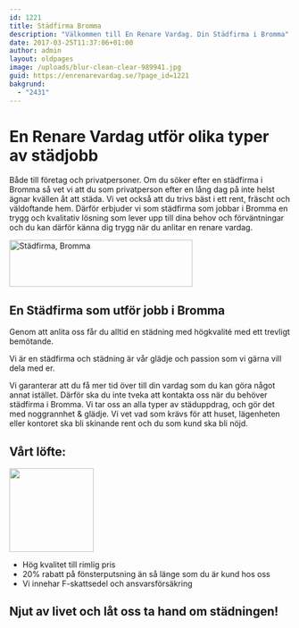 ```yaml
---
id: 1221
title: Städfirma Bromma
description: "Välkommen till En Renare Vardag. Din Städfirma i Bromma"
date: 2017-03-25T11:37:06+01:00
author: admin
layout: oldpages
image: /uploads/blur-clean-clear-989941.jpg
guid: https://enrenarevardag.se/?page_id=1221
bakgrund:
  - "2431"
---
```

# En Renare Vardag utför olika typer av städjobb

Både till företag och privatpersoner. Om du söker efter en städfirma i Bromma så vet vi att du som privatperson efter en lång dag på inte helst ägnar kvällen åt att städa. Vi vet också att du trivs bäst i ett rent, fräscht och väldoftande hem. Därför erbjuder vi som städfirma som jobbar i Bromma en trygg och kvalitativ lösning som lever upp till dina behov och förväntningar och du kan därför känna dig trygg när du anlitar en renare vardag.

  <a href="https://enrenarevardag.se/pris/"><img class="alignnone wp-image-1227" src="https://enrenarevardag.se/wp-content/uploads/2017/03/En-Rensare-Pris-300x77.png" alt="Städfirma, Bromma " width="328" height="84" srcset="https://enrenarevardag.se/wp-content/uploads/2017/03/En-Rensare-Pris-300x77.png 300w, https://enrenarevardag.se/wp-content/uploads/2017/03/En-Rensare-Pris-768x197.png 768w, https://enrenarevardag.se/wp-content/uploads/2017/03/En-Rensare-Pris-1024x262.png 1024w, https://enrenarevardag.se/wp-content/uploads/2017/03/En-Rensare-Pris.png 1354w" sizes="(max-width: 328px) 100vw, 328px" /></a>

## En Städfirma som utför jobb i Bromma

Genom att anlita oss får du alltid en städning med högkvalité med ett trevligt bemötande.

Vi är en städfirma och städning är vår glädje och passion som vi gärna vill dela med er.

Vi garanterar att du få mer tid över till din vardag som du kan göra något annat istället. Därför ska du inte tveka att kontakta oss när du behöver städfirma i Bromma. Vi tar oss an alla typer av städuppdrag, och gör det med noggrannhet & glädje. Vi vet vad som krävs för att huset, lägenheten eller kontoret ska bli skinande rent och du som kund ska bli nöjd.

## Vårt löfte:
<img class="alignnone size-full wp-image-83" src="https://enrenarevardag.se/wp-content/uploads/2016/05/nkg.png" alt="" width="151" height="150" srcset="https://enrenarevardag.se/wp-content/uploads/2016/05/nkg.png 151w, https://enrenarevardag.se/wp-content/uploads/2016/05/nkg-150x150.png 150w, https://enrenarevardag.se/wp-content/uploads/2016/05/nkg-125x125.png 125w" sizes="(max-width: 151px) 100vw, 151px" />

* Hög kvalitet till rimlig pris
* 20% rabatt på fönsterputsning än så länge som du är kund hos oss
* Vi innehar F-skattsedel och ansvarsförsäkring

## Njut av livet och låt oss ta hand om städningen!
